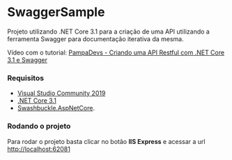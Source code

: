# SwaggerSample

Projeto utilizando .NET Core 3.1 para a criação de uma API utilizando a ferramenta Swagger para documentação iterativa da mesma.

Vídeo com o tutorial: [PampaDevs - Criando uma API Restful com .NET Core 3.1 e Swagger](https://www.youtube.com/watch?v=E80r_14Gk3I)

### Requisitos
* [Visual Studio Community 2019](https://visualstudio.microsoft.com/pt-br/downloads/)
* [.NET Core 3.1](https://dotnet.microsoft.com/download/dotnet-core/3.1)
* [Swashbuckle.AspNetCore](https://docs.microsoft.com/pt-br/aspnet/core/tutorials/getting-started-with-swashbuckle?view=aspnetcore-3.1&tabs=visual-studio).

### Rodando o projeto

Para rodar o projeto basta clicar no botão **IIS Express** e acessar a url [http://localhost:62081](http://localhost:62081)
